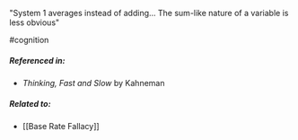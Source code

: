 "System 1 averages instead of adding... The sum-like nature of a variable is less obvious"

#cognition 

##### Referenced in: 

- *Thinking, Fast and Slow* by Kahneman

##### Related to: 

- [[Base Rate Fallacy]] 